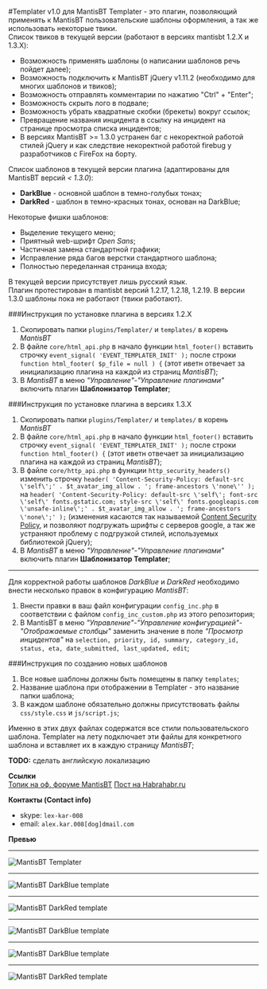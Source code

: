 #Templater v1.0 для MantisBT
Templater - это плагин, позволяющий применять к MantisBT пользовательские шаблоны оформления, а так же использовать некоторые твики.  
Список твиков в текущей версии (работают в версиях mantisbt 1.2.X и 1.3.X):  
* Возможность применять шаблоны (о написании шаблонов речь пойдет далее);  
* Возможность подключить к MantisBT jQuery v1.11.2 (необходимо для многих шаблонов и твиков);
* Возможность отправлять комментарии по нажатию "Ctrl" + "Enter";
* Возможность скрыть лого в подвале;
* Возможность убрать квадратные скобки (брекеты) вокруг ссылок;
* Превращение названия инцидента в ссылку на инцидент на странице просмотра списка инцидентов;
* В версиях MantisBT >= 1.3.0 устранен баг с некоректной работой стилей jQuery и как следствие некоректной работой firebug у разработчиков с FireFox на борту.

Список шаблонов в текущей версии плагина (адаптированы для MantisBT версий *< 1.3.0*):  
* **DarkBlue** - основной шаблон в темно-голубых тонах;  
* **DarkRed** - шаблон в темно-красных тонах, основан на DarkBlue;

Некоторые фишки шаблонов:  
* Выделение текущего меню;  
* Приятный web-шрифт *Open Sans*;
* Частичная замена стандартной графики;
* Исправление ряда багов верстки стандартного шаблона;
* Полностью переделанная страница входа;


В текущей версии присутствует лишь русский язык.   
Плагин протестирован в mantisbt версий 1.2.17, 1.2.18, 1.2.19. В версии 1.3.0 шаблоны пока не работают (твики работают).


###Инструкция по установке плагина в версиях 1.2.X

1. Скопировать папки `plugins/Templater/` и `templates/` в корень *MantisBT*
2. В файле `core/html_api.php` в начало функции `html_footer()` вставить строчку `event_signal( 'EVENT_TEMPLATER_INIT' );` после строки `function html_footer( $p_file = null ) {` (этот иветн отвечает за инициализацию плагина на каждой из страниц *MantisBT*);
3. В *MantisBT* в меню *"Управление"-"Управление плагинами"* включить плагин **Шаблонизатор Templater**;   

###Инструкция по установке плагина в версиях 1.3.X

1. Скопировать папки `plugins/Templater/` и `templates/` в корень *MantisBT*
2. В файле `core/html_api.php` в начало функции `html_footer()` вставить строчку `event_signal( 'EVENT_TEMPLATER_INIT' );` после строки `function html_footer() {` (этот иветн отвечает за инициализацию плагина на каждой из страниц *MantisBT*);
3. В файле `core/http_api.php` в функции `http_security_headers()` изменить строчку `header( 'Content-Security-Policy: default-src \'self\';' . $t_avatar_img_allow . '; frame-ancestors \'none\'' );` на `header( 'Content-Security-Policy: default-src \'self\'; font-src \'self\' fonts.gstatic.com; style-src \'self\' fonts.googleapis.com \'unsafe-inline\';' . $t_avatar_img_allow . '; frame-ancestors \'none\';' );` (изменения касаются так называемой [Content Security Policy](http://habrahabr.ru/company/yandex/blog/206508/), и позволяют подгружать шрифты с серверов google, а так же устраняют проблему с подгрузкой стилей, используемых библиотекой jQuery);
4. В *MantisBT* в меню *"Управление"-"Управление плагинами"* включить плагин **Шаблонизатор Templater**;   

***

Для корректной работы шаблонов *DarkBlue* и *DarkRed* необходимо внести несколько правок в конфигурацию *MantisBT*:  

1. Внести правки в ваш файл конфигурации `config_inc.php` в соответствии с файлом `config_inc_custom.php` из этого репозитория; 
2. В MantisBT в меню *"Управление"-"Управление конфигурацией"-"Отображаемые столбцы"* заменить значение в поле *"Просмотр инцидентов"* на `selection, priority, id, summary, category_id, status, eta, date_submitted, last_updated, edit`;
	
###Инструкция по созданию новых шаблонов  

1. Все новые шаблоны должны быть помещены в папку `templates`;
2. Название шаблона при отображении в Templater - это название папки шаблона;
3. В каждом шаблоне обязательно должны присутствовать файлы `css/style.css` и `js/script.js`; 

Именно в этих двух файлах содержатся все стили пользовательского шаблона. Templater на лету подключает эти файлы для конкретного шаблона и вставляет их в каждую страницу *MantisBT*;  


**TODO:** сделать английскую локализацию

**Ссылки**  
[Топик на оф. форуме MantisBT](https://www.mantisbt.org/forums/viewtopic.php?f=11&t=22909&e=0) 
[Пост на Habrahabr.ru](http://habrahabr.ru/post/249367/)  

**Контакты (Contact info)**
* skype: `lex-kar-008` 
* email: `alex.kar.008[dog]dmail.com`  

**Превью**  
***
![MantisBT Templater](http://habrastorage.org/files/abd/cb0/89b/abdcb089b9ca4aadaa63f412f8f7ad17.JPG)
***
![MantisBT DarkBlue template](http://habrastorage.org/files/56f/059/94b/56f05994bae448378d107f9dc6f87d56.JPG)
***
![MantisBT DarkRed template](http://habrastorage.org/files/819/8fa/75a/8198fa75a64546a9a21661eab0b1eeba.JPG)
***
![MantisBT DarkBlue template](http://habrastorage.org/files/c07/64c/f3f/c0764cf3f37649c99a4c84ce94f2cea8.PNG)
***
![MantisBT DarkBlue template](http://habrastorage.org/files/02a/d4c/1ae/02ad4c1ae60d4202a7135a42f72a15a7.PNG)
***
![MantisBT DarkRed template](http://habrastorage.org/files/685/4f9/199/6854f9199163442b9ac588c498c38527.JPG)


